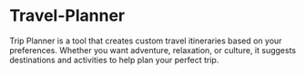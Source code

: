 # Travel-Planner
Trip Planner is a tool that creates custom travel itineraries based on your preferences. Whether you want adventure, relaxation, or culture, it suggests destinations and activities to help plan your perfect trip.
